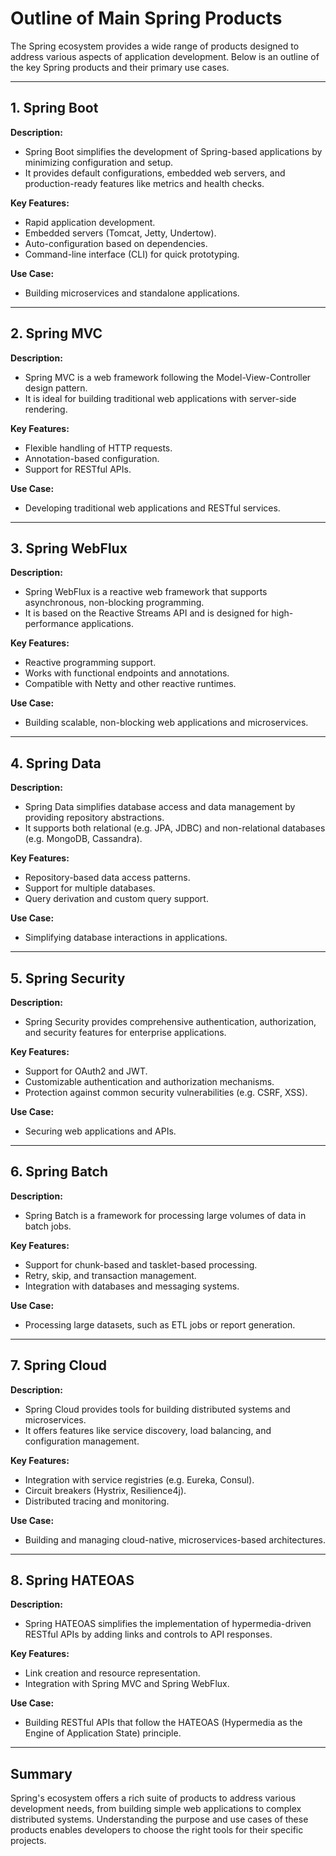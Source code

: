 # Outline of Main Spring Products

The Spring ecosystem provides a wide range of products designed to address various aspects of application development. Below is an outline of the key Spring products and their primary use cases.

---

## 1. Spring Boot

**Description:**
- Spring Boot simplifies the development of Spring-based applications by minimizing configuration and setup.
- It provides default configurations, embedded web servers, and production-ready features like metrics and health checks.

**Key Features:**
- Rapid application development.
- Embedded servers (Tomcat, Jetty, Undertow).
- Auto-configuration based on dependencies.
- Command-line interface (CLI) for quick prototyping.

**Use Case:**
- Building microservices and standalone applications.

---

## 2. Spring MVC

**Description:**
- Spring MVC is a web framework following the Model-View-Controller design pattern.
- It is ideal for building traditional web applications with server-side rendering.

**Key Features:**
- Flexible handling of HTTP requests.
- Annotation-based configuration.
- Support for RESTful APIs.

**Use Case:**
- Developing traditional web applications and RESTful services.

---

## 3. Spring WebFlux

**Description:**
- Spring WebFlux is a reactive web framework that supports asynchronous, non-blocking programming.
- It is based on the Reactive Streams API and is designed for high-performance applications.

**Key Features:**
- Reactive programming support.
- Works with functional endpoints and annotations.
- Compatible with Netty and other reactive runtimes.

**Use Case:**
- Building scalable, non-blocking web applications and microservices.

---

## 4. Spring Data

**Description:**
- Spring Data simplifies database access and data management by providing repository abstractions.
- It supports both relational (e.g. JPA, JDBC) and non-relational databases (e.g. MongoDB, Cassandra).

**Key Features:**
- Repository-based data access patterns.
- Support for multiple databases.
- Query derivation and custom query support.

**Use Case:**
- Simplifying database interactions in applications.

---

## 5. Spring Security

**Description:**
- Spring Security provides comprehensive authentication, authorization, and security features for enterprise applications.

**Key Features:**
- Support for OAuth2 and JWT.
- Customizable authentication and authorization mechanisms.
- Protection against common security vulnerabilities (e.g. CSRF, XSS).

**Use Case:**
- Securing web applications and APIs.

---

## 6. Spring Batch

**Description:**
- Spring Batch is a framework for processing large volumes of data in batch jobs.

**Key Features:**
- Support for chunk-based and tasklet-based processing.
- Retry, skip, and transaction management.
- Integration with databases and messaging systems.

**Use Case:**
- Processing large datasets, such as ETL jobs or report generation.

---

## 7. Spring Cloud

**Description:**
- Spring Cloud provides tools for building distributed systems and microservices.
- It offers features like service discovery, load balancing, and configuration management.

**Key Features:**
- Integration with service registries (e.g. Eureka, Consul).
- Circuit breakers (Hystrix, Resilience4j).
- Distributed tracing and monitoring.

**Use Case:**
- Building and managing cloud-native, microservices-based architectures.

---

## 8. Spring HATEOAS

**Description:**
- Spring HATEOAS simplifies the implementation of hypermedia-driven RESTful APIs by adding links and controls to API responses.

**Key Features:**
- Link creation and resource representation.
- Integration with Spring MVC and Spring WebFlux.

**Use Case:**
- Building RESTful APIs that follow the HATEOAS (Hypermedia as the Engine of Application State) principle.

---

## Summary
Spring's ecosystem offers a rich suite of products to address various development needs, from building simple web applications to complex distributed systems. Understanding the purpose and use cases of these products enables developers to choose the right tools for their specific projects.

